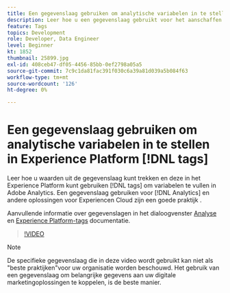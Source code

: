 ```yaml
---
title: Een gegevenslaag gebruiken om analytische variabelen in te stellen in Experience Platform [!DNL tags]
description: Leer hoe u een gegevenslaag gebruikt voor het aanschaffen van analysegegevens en andere oplossingen voor Experiencen Cloud.
feature: Tags
topics: Development
role: Developer, Data Engineer
level: Beginner
kt: 1852
thumbnail: 25899.jpg
exl-id: 408ceb47-df05-4456-85bb-0ef2798a05a5
source-git-commit: 7c9c1da81fac391f030c6a39a81d039a5b084f63
workflow-type: tm+mt
source-wordcount: '126'
ht-degree: 0%

---
```


# Een gegevenslaag gebruiken om analytische variabelen in te stellen in Experience Platform [!DNL tags]

Leer hoe u waarden uit de gegevenslaag kunt trekken en deze in het Experience Platform kunt gebruiken [!DNL tags] om variabelen te vullen in Adobe Analytics. Een gegevenslaag gebruiken voor [!DNL Analytics] en andere oplossingen voor Experiencen Cloud zijn een goede praktijk .

Aanvullende informatie over gegevenslagen in het dialoogvenster [Analyse](https://experienceleague.adobe.com/docs/analytics/implementation/prepare/data-layer.html?lang=nl-NL) en [Experience Platform-tags](https://experienceleague.adobe.com/docs/experience-platform/tags/extensions/client/client-data-layer/overview.html?lang=nl-NL) documentatie.

>[!VIDEO](https://video.tv.adobe.com/v/25899/?quality=12&learn=on)

>[!NOTE]
>
>De specifieke gegevenslaag die in deze video wordt gebruikt kan niet als &quot;beste praktijken&quot;voor uw organisatie worden beschouwd. Het gebruik van een gegevenslaag om belangrijke gegevens aan uw digitale marketingoplossingen te koppelen, is de beste manier.

